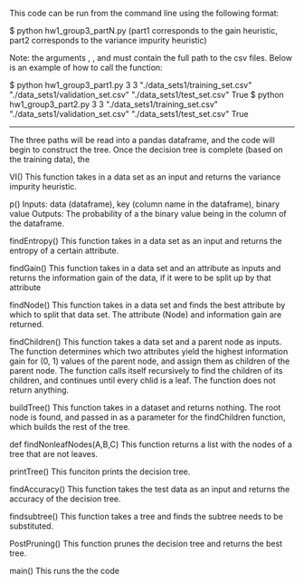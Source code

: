 This code can be run from the command line using the following format:

$ python hw1_group3_partN.py <L> <K> <training-set-path> <validation-set-path> <test-set-path> <to-print>
(part1 corresponds to the gain heuristic, part2 corresponds to the variance impurity heuristic)

Note: the arguments <training-set-path>, <validation-set-path>, and <test-set-path> must contain the full path to the csv files.
Below is an example of how to call the function:

$ python hw1_group3_part1.py 3 3 "./data_sets1/training_set.csv" "./data_sets1/validation_set.csv" "./data_sets1/test_set.csv" True
$ python hw1_group3_part2.py 3 3 "./data_sets1/training_set.csv" "./data_sets1/validation_set.csv" "./data_sets1/test_set.csv" True

---------------------------------------------------------------------------------------------------------------------------------------------------------------------------------

The three paths will be read into a pandas dataframe, and the code will begin to construct the tree. Once the decision tree is complete
(based on the training data), the 

VI()
This function takes in a data set as an input and returns the variance impurity heuristic.

p()
Inputs: data (dataframe), key (column name in the dataframe), binary value
Outputs: The probability of a the binary value being in the column of the dataframe.

findEntropy()
This function takes in a data set as an input and returns the entropy of a certain attribute.

findGain()
This function takes in a data set and an attribute as inputs and returns the information gain of the data, if it were to be split up by that attribute 

findNode()
This function takes in a data set and finds the best attribute by which to split that data set.
The attribute (Node) and information gain are returned.

findChildren()
This function takes a data set and a parent node as inputs.
The function determines which two attributes yield the highest information gain for (0, 1) values of the parent node, and assign them as children of the parent node.
The function calls itself recursively to find the children of its children, and continues until every chlid is a leaf.
The function does not return anything.

buildTree()
This function takes in a dataset and returns nothing.
The root node is found, and passed in as a parameter for the findChildren function, which builds the rest of the tree.

def findNonleafNodes(A,B,C)
This function returns a list with the nodes of a tree that are not leaves.

printTree()
This funciton prints the decision tree.

findAccuracy()
This function takes the test data as an input and returns the accuracy of the decision tree.

findsubtree()
This function takes a tree and finds the subtree needs to be substituted. 


PostPruning()
This function prunes the decision tree and returns the best tree.

main()
This runs the the code
